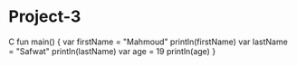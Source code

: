 # Project-3
C
fun main() {
    var firstName = "Mahmoud"
    println(firstName)
    var lastName = "Safwat"
    println(lastName)
    var age = 19
    println(age)
}
